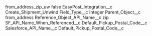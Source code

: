 <?xml version="1.0" encoding="UTF-8"?>
<CustomMetadata xmlns="http://soap.sforce.com/2006/04/metadata" xmlns:xsi="http://www.w3.org/2001/XMLSchema-instance" xmlns:xsd="http://www.w3.org/2001/XMLSchema">
    <label>from_address_zip_uw</label>
    <protected>false</protected>
    <values>
        <field>EasyPost_Integration__c</field>
        <value xsi:type="xsd:string">Create_Shipment_Unwind</value>
    </values>
    <values>
        <field>Field_Type__c</field>
        <value xsi:type="xsd:string">Integer</value>
    </values>
    <values>
        <field>Parent_Object__c</field>
        <value xsi:type="xsd:string">from_address</value>
    </values>
    <values>
        <field>Reference_Object_API_Name__c</field>
        <value xsi:type="xsd:string">zip</value>
    </values>
    <values>
        <field>SF_API_Name_When_Referenced__c</field>
        <value xsi:type="xsd:string">Default_Pickup_Postal_Code__c</value>
    </values>
    <values>
        <field>Salesforce_API_Name__c</field>
        <value xsi:type="xsd:string">Default_Pickup_Postal_Code__c</value>
    </values>
</CustomMetadata>
